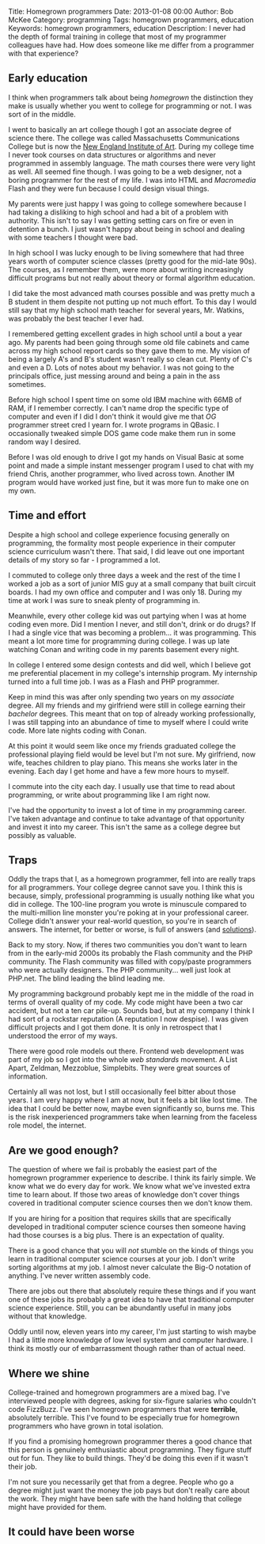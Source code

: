 Title: Homegrown programmers
Date: 2013-01-08 00:00
Author: Bob McKee
Category: programming
Tags: homegrown programmers, education
Keywords: homegrown programmers, education
Description: I never had the depth of formal training in college that most of my programmer colleagues have had.  How does someone like me differ from a programmer with that experience?

## Early education

I think when programmers talk about being *homegrown* the distinction they make is usually whether you went to college for programming or not.  I was sort of in the middle.

I went to basically an art college though I got an associate degree of science there.  The college was called Massachusetts Communications College but is now the [New England Institute of Art](http://en.wikipedia.org/wiki/New_England_Institute_of_Art).  During my college time I never took courses on data structures or algorithms and never programmed in assembly language.  The math courses there were very light as well.  All seemed fine though.  I was going to be a web designer, not a boring programmer for the rest of my life.  I was into HTML and *Macromedia* Flash and they were fun because I could design visual things.

My parents were just happy I was going to college somewhere because I had taking a disliking to high school and had a bit of a problem with authority.  This isn't to say I was getting setting cars on fire or even in detention a bunch.  I just wasn't happy about being in school and dealing with some teachers I thought were bad.

In high school I was lucky enough to be living somewhere that had three years worth of computer science classes (pretty good for the mid-late 90s).  The courses, as I remember them, were more about writing increasingly difficult programs but not really about theory or formal algorithm education.

I did take the most advanced math courses possible and was pretty much a B student in them despite not putting up not much effort.  To this day I would still say that my high school math teacher for several years, Mr. Watkins, was probably the best teacher I ever had.

I remembered getting excellent grades in high school until a bout a year ago.  My parents had been going through some old file cabinets and came across my high school report cards so they gave them to me.  My vision of being a largely A's and B's student wasn't really so clean cut.  Plenty of C's and even a D.  Lots of notes about my behavior.  I was not going to the principals office, just messing around and being a pain in the ass sometimes.

Before high school I spent time on some old IBM machine with 66MB of RAM, if I remember correctly.  I can't name drop the specific type of computer and even if I did I don't think it would give me that *OG* programmer street cred I yearn for.  I wrote programs in QBasic.  I occasionally tweaked simple DOS game code make them run in some random way I desired.

Before I was old enough to drive I got my hands on Visual Basic at some point and made a simple instant messenger program I used to chat with my friend Chris, another programmer, who lived across town.  Another IM program would have worked just fine, but it was more fun to make one on my own.

## Time and effort

Despite a high school and college experience focusing generally on programming, the formality most people experience in their computer science curriculum wasn't there.  That said, I did leave out one important details of my story so far - I programmed a lot.

I commuted to college only three days a week and the rest of the time I worked a job as a sort of junior MIS guy at a small company that built circuit boards.  I had my own office and computer and I was only 18.  During my time at work I was sure to sneak plenty of programming in.

Meanwhile, every other college kid was out partying when I was at home coding even more.  Did I mention I never, and still don't, drink or do drugs?  If I had a single vice that was becoming a problem... it was programming.  This meant a lot more time for programming during college.  I was up late watching Conan and writing code in my parents basement every night.

In college I entered some design contests and did well, which I believe got me preferential placement in my college's internship program.  My internship turned into a full time job.  I was as a Flash and PHP programmer.

Keep in mind this was after only spending two years on my *associate* degree.  All my friends and my girlfriend were still in college earning their *bachelor* degrees.  This meant that on top of already working professionally, I was still tapping into an abundance of time to myself where I could write code.  More late nights coding with Conan.

At this point it would seem like once my friends graduated college the professional playing field would be level but I'm not sure.  My girlfriend, now wife, teaches children to play piano.  This means she works later in the evening.  Each day I get home and have a few more hours to myself.

I commute into the city each day.  I usually use that time to read about programming, or write about programming like I am right now.

I've had the opportunity to invest a lot of time in my programming career.  I've taken advantage and continue to take advantage of that opportunity and invest it into my career.  This isn't the same as a college degree but possibly as valuable.

## Traps

Oddly the traps that I, as a homegrown programmer, fell into are really traps for all programmers.  Your college degree cannot save you.  I think this is because, simply, professional programming is usually nothing like what you did in college.  The 100-line program you wrote is minuscule compared to the multi-million line monster you're poking at in your professional career.  College didn't answer your real-world question, so you're in search of answers.  The internet, for better or worse, is full of answers (and [solutions](|filename|/articles/problems-vs-solutions-putting-the-cart-before-the-horse.md)).

Back to my story.  Now, if theres two communities you don't want to learn from in the early-mid 2000s its probably the Flash community and the PHP community.  The Flash community was filled with copy/paste programmers who were actually designers.  The PHP community... well just look at PHP.net.  The blind leading the blind leading me.

My programming background probably kept me in the middle of the road in terms of overall quality of my code.  My code might have been a two car accident, but not a ten car pile-up.  Sounds bad, but at my company I think I had sort of a rockstar reputation (A reputation I now despise).  I was given difficult projects and I got them done.  It is only in retrospect that I understood the error of my ways.

There were good role models out there.  Frontend web development was part of my job so I got into the whole *web standards* movement.  A List Apart, Zeldman, Mezzoblue, Simplebits.  They were great sources of information.

Certainly all was not lost, but I still occasionally feel bitter about those years.  I am very happy where I am at now, but it feels a bit like lost time.  The idea that I could be better now, maybe even significantly so, burns me.  This is the risk inexperienced programmers take when learning from the faceless role model, the internet.

## Are we good enough?

The question of where we fail is probably the easiest part of the homegrown programmer experience to describe.  I think its fairly simple.  We know what we do every day for work.  We know what we've invested extra time to learn about.  If those two areas of knowledge don't cover things covered in traditional computer science courses then we don't know them.

If you are hiring for a position that requires skills that are specifically developed in traditional computer science courses then someone having had those courses is a big plus.  There is an expectation of quality.


There is a good chance that you will *not* stumble on the kinds of things you learn in traditional computer science courses at your job.  I don't write sorting algorithms at my job.  I almost never calculate the Big-O notation of anything.  I've never written assembly code.

There are jobs out there that absolutely require these things and if you want one of these jobs its probably a great idea to have that traditional computer science experience.  Still, you can be abundantly useful in many jobs without that knowledge.

Oddly until now, eleven years into my career, I'm just starting to wish maybe I had a little more knowledge of low level system and computer hardware.  I think its mostly our of embarrassment though rather than of actual need.

## Where we shine

College-trained and homegrown programmers are a mixed bag.  I've interviewed people with degrees, asking for six-figure salaries who couldn't code FizzBuzz.  I've seen homegrown programmers that were **terrible**, absolutely terrible.  This I've found to be especially true for homegrown programmers who have grown in total isolation.

If you find a promising homegrown programmer theres a good chance that this person is genuinely enthusiastic about programming.  They figure stuff out for fun.  They like to build things.  They'd be doing this even if it wasn't their job.

I'm not sure you necessarily get that from a degree.  People who go a degree might just want the money the job pays but don't really care about the work.  They might have been safe with the hand holding that college might have provided for them.

## It could have been worse



